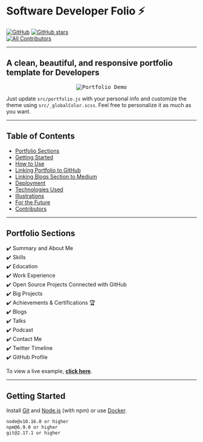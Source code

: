 # Software Developer Folio ⚡️  
[![GitHub](https://img.shields.io/github/license/joburtab/MyPortfolio0.0.1?color=blue)](https://github.com/joburtab/MyPortfolio0.0.1/blob/main/LICENSE) 
[![GitHub stars](https://img.shields.io/github/stars/joburtab/MyPortfolio0.0.1)](https://github.com/joburtab/MyPortfolio0.0.1/stargazers)  
[![All Contributors](https://img.shields.io/badge/all_contributors-1-orange.svg?style=flat-square)](#contributors)

---

## A clean, beautiful, and responsive portfolio template for Developers

<p align="center">
  <kbd>
    <img src="https://user-images.githubusercontent.com/53429438/106779355-e9cd9e80-666c-11eb-9417-8a4b54441bc6.gif" alt="Portfolio Demo"/>
  </kbd>
</p>

Just update `src/portfolio.js` with your personal info and customize the theme using `src/_globalColor.scss`. Feel free to personalize it as much as you want.  

---

## Table of Contents
- [Portfolio Sections](#portfolio-sections)
- [Getting Started](#getting-started)
- [How to Use](#how-to-use)
- [Linking Portfolio to GitHub](#linking-portfolio-to-github)
- [Linking Blogs Section to Medium](#linking-blogs-section-to-medium)
- [Deployment](#deployment)
- [Technologies Used](#technologies-used)
- [Illustrations](#illustrations)
- [For the Future](#for-the-future)
- [Contributors](#contributors)

---

## Portfolio Sections
✔️ Summary and About Me  
✔️ Skills  
✔️ Education  
✔️ Work Experience  
✔️ Open Source Projects Connected with GitHub  
✔️ Big Projects  
✔️ Achievements & Certifications 🏆  
✔️ Blogs  
✔️ Talks  
✔️ Podcast  
✔️ Contact Me  
✔️ Twitter Timeline  
✔️ GitHub Profile  

To view a live example, **[click here](https://developerfolio.js.org/)**.

---

## Getting Started

Install [Git](https://git-scm.com) and [Node.js](https://nodejs.org/en/download/) (with npm) or use [Docker](https://www.docker.com/products/docker-desktop).

```bash
node@v10.16.0 or higher
npm@6.9.0 or higher
git@2.17.1 or higher
